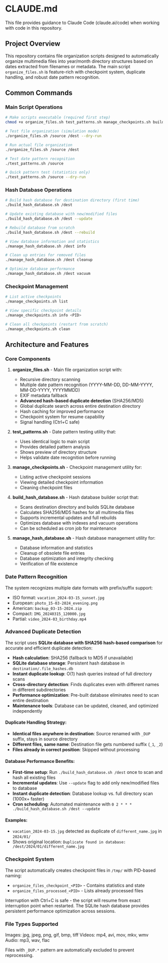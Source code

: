 # CLAUDE.md

This file provides guidance to Claude Code (claude.ai/code) when working with code in this repository.

## Project Overview

This repository contains file organization scripts designed to automatically organize multimedia files into year/month directory structures based on dates extracted from filenames or metadata. The main script `organize_files.sh` is feature-rich with checkpoint system, duplicate handling, and robust date pattern recognition.

## Common Commands

### Main Script Operations
```bash
# Make scripts executable (required first step)
chmod +x organize_files.sh test_patterns.sh manage_checkpoints.sh build_hash_database.sh manage_hash_database.sh

# Test file organization (simulation mode)
./organize_files.sh /source /dest --dry-run

# Run actual file organization
./organize_files.sh /source /dest

# Test date pattern recognition
./test_patterns.sh /source

# Quick pattern test (statistics only)
./test_patterns.sh /source --dry-run
```

### Hash Database Operations
```bash
# Build hash database for destination directory (first time)
./build_hash_database.sh /dest

# Update existing database with new/modified files
./build_hash_database.sh /dest --update

# Rebuild database from scratch
./build_hash_database.sh /dest --rebuild

# View database information and statistics
./manage_hash_database.sh /dest info

# Clean up entries for removed files
./manage_hash_database.sh /dest cleanup

# Optimize database performance
./manage_hash_database.sh /dest vacuum
```

### Checkpoint Management
```bash
# List active checkpoints
./manage_checkpoints.sh list

# View specific checkpoint details
./manage_checkpoints.sh info <PID>

# Clean all checkpoints (restart from scratch)
./manage_checkpoints.sh clean
```

## Architecture and Features

### Core Components

1. **organize_files.sh** - Main file organization script with:
   - Recursive directory scanning
   - Multiple date pattern recognition (YYYY-MM-DD, DD-MM-YYYY, MM-DD-YYYY, YYYYMMDD)
   - EXIF metadata fallback
   - **Advanced hash-based duplicate detection** (SHA256/MD5)
   - Global duplicate search across entire destination directory
   - Hash caching for improved performance
   - Checkpoint system for resume capability
   - Signal handling (Ctrl+C safe)

2. **test_patterns.sh** - Date pattern testing utility that:
   - Uses identical logic to main script
   - Provides detailed pattern analysis
   - Shows preview of directory structure
   - Helps validate date recognition before running

3. **manage_checkpoints.sh** - Checkpoint management utility for:
   - Listing active checkpoint sessions
   - Viewing detailed checkpoint information
   - Cleaning checkpoint files

4. **build_hash_database.sh** - Hash database builder script that:
   - Scans destination directory and builds SQLite database
   - Calculates SHA256/MD5 hashes for all multimedia files
   - Supports incremental updates and full rebuilds
   - Optimizes database with indexes and vacuum operations
   - Can be scheduled as cron job for maintenance

5. **manage_hash_database.sh** - Hash database management utility for:
   - Database information and statistics
   - Cleanup of obsolete file entries
   - Database optimization and integrity checking
   - Verification of file existence

### Date Pattern Recognition

The system recognizes multiple date formats with prefix/suffix support:
- ISO format: `vacation_2024-03-15_sunset.jpg`
- European: `photo_15-03-2024_evening.png`
- American: `backup_03-15-2024.zip`
- Compact: `IMG_20240315_120000.jpg`
- Partial: `video_2024-03_birthday.mp4`

### Advanced Duplicate Detection

The script uses **SQLite database with SHA256 hash-based comparison** for accurate and efficient duplicate detection:

- **Hash calculation**: SHA256 (fallback to MD5 if unavailable)
- **SQLite database storage**: Persistent hash database in `destination/.file_hashes.db`
- **Instant duplicate lookup**: O(1) hash queries instead of full directory scans
- **Cross-directory detection**: Finds duplicates even with different names in different subdirectories
- **Performance optimization**: Pre-built database eliminates need to scan entire destination
- **Maintenance tools**: Database can be updated, cleaned, and optimized independently

#### Duplicate Handling Strategy:
- **Identical files anywhere in destination**: Source renamed with `_DUP` suffix, stays in source directory
- **Different files, same name**: Destination file gets numbered suffix (`_1`, `_2`)
- **Files already in correct position**: Skipped without processing

#### Database Performance Benefits:
- **First-time setup**: Run `./build_hash_database.sh /dest` once to scan and hash all existing files
- **Incremental updates**: Use `--update` flag to add only new/modified files to database
- **Instant duplicate detection**: Database lookup vs. full directory scan (1000x+ faster)
- **Cron scheduling**: Automated maintenance with `0 2 * * * ./build_hash_database.sh /dest --update`

#### Examples:
- `vacation_2024-03-15.jpg` detected as duplicate of `different_name.jpg` in `2024/01/`
- Shows original location: `Duplicate found in database: /dest/2024/01/different_name.jpg`

### Checkpoint System

The script automatically creates checkpoint files in `/tmp/` with PID-based naming:
- `organize_files_checkpoint_<PID>` - Contains statistics and state  
- `organize_files_processed_<PID>` - Lists already processed files

Interruption with Ctrl+C is safe - the script will resume from exact interruption point when restarted. The SQLite hash database provides persistent performance optimization across sessions.

### File Types Supported

Images: jpg, jpeg, png, gif, bmp, tiff
Videos: mp4, avi, mov, mkv, wmv  
Audio: mp3, wav, flac

Files with `_DUP.*` pattern are automatically excluded to prevent reprocessing.